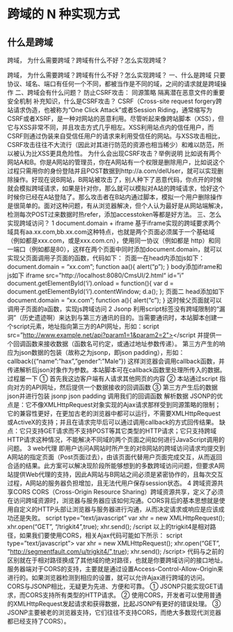 # 跨域的 N 种实现方式

## 什么是跨域

跨域， 为什么需要跨域？跨域有什么不好？怎么实现跨域？

跨域， 为什么需要跨域？跨域有什么不好？怎么实现跨域？ 一、什么是跨域 只要协议、域名、端口有任何一个不同，都被当作是不同的域，之间的请求就是跨域操作
二、跨域会有什么问题？ 防止CSRF攻击： 同源策略   隔离潜在恶意文件的重要安全机制 补充知识，什么是CSRF攻击？ CSRF（Cross-site request forgery跨站请求伪造，也被称为“One Click Attack”或者Session Riding，通常缩写为CSRF或者XSRF，是一种对网站的恶意利用。尽管听起来像跨站脚本（XSS），但它与XSS非常不同，并且攻击方式几乎相左。XSS利用站点内的信任用户，而CSRF则通过伪装来自受信任用户的请求来利用受信任的网站。与XSS攻击相比，CSRF攻击往往不大流行（因此对其进行防范的资源也相当稀少）和难以防范，所以被认为比XSS更具危险性。
为什么会出现CSRF攻击？举例说明 比如说有两个网站A和B。你是A网站的管理员，你在A网站有一个权限是删除用户，比如说这个过程只需用你的身份登陆并且POST数据到http://a.com/delUser，就可以实现删除操作。好现在说B网站，B网站被攻击了，别人种下了恶意代码，你点开的时候就会模拟跨域请求，如果是针对你，那么就可以模拟对A站的跨域请求，恰好这个时候你已经在A站登陆了。那么攻击者在B站内通过脚本，模拟一个用户删除操作是很简单的。面对这种问题，有从浏览器解决，但个人认为最好是从网站端解决，检测每次POST过来数据时热refer，添加accesstoken等都是好方法。
三、怎么实现跨域访问？ 1 document.domain + iframe 基于iframe实现的跨域要求两个域具有aa.xx.com,bb.xx.com这种特点，也就是两个页面必须属于一个基础域（例如都是xxx.com，或是xxx.com.cn），使用同一协议（例如都是 http）和同一端口（例如都是80），这样在两个页面中同时添加document.domain，就可以实现父页面调用子页面的函数，代码如下： 页面一在head内添加js如下： document.domain = “xx.com”; function aa(){ alert(“p”); } body添加iframe和js如下 iframe src=”http://localhost:8080/CmsUI/2.html“ id=”i”
document.getElementById(‘i’).onload = function(){ var d = document.getElementById(‘i’).contentWindow; d.a(); };
页面二 head添加如下 document.domain = “xx.com”; function a(){ alert(“c”); }
这时候父页面就可以调用子页面的a函数，实现js跨域访问
2 Jsonp 利用script标签没有跨域限制的“漏洞”（历史遗迹啊）来达到与第三方通讯的目的。当需要通讯时，本站脚本创建一个script元素，地址指向第三方的API网址，形如：script src=”http://www.example.net/api?param1=1&param2=2"></script 并提供一个回调函数来接收数据（函数名可约定，或通过地址参数传递）。 第三方产生的响应为json数据的包装（故称之为jsonp，即json padding），形如： callback({“name”:”hax”,”gender”:”Male”}) 这样浏览器会调用callback函数，并传递解析后json对象作为参数。本站脚本可在callback函数里处理所传入的数据。
过程屡一下 ① 首先我这边客户端有人请求其他网页的内容 ② 本站通过script 指向对方的API网址，然后提供一个数据接收的回调函数 ③ 第三方产生后的数据 json并进行包装 jsonp json padding 调用我们的回调函数 解析数据
JSONP的优点是：它不像XMLHttpRequest对象实现的Ajax请求那样受到同源策略的限制；它的兼容性更好，在更加古老的浏览器中都可以运行，不需要XMLHttpRequest或ActiveX的支持；并且在请求完毕后可以通过调用callback的方式回传结果。 缺点：它只支持GET请求而不支持POST等其它类型的HTTP请求；它只支持跨域HTTP请求这种情况，不能解决不同域的两个页面之间如何进行JavaScript调用的问题。
3 web代理 即用户访问A网站时所产生的对B网站的跨域访问请求均提交到A网站的指定页面（Post页面过去），由该页面代替用户页面完成交互，从而返回合适的结果。此方案可以解决现阶段所能够想到的多数跨域访问问题，但要求A网站提供Web代理的支持，因此A网站与B网站之间必须是紧密协作的，且每次交互过程，A网站的服务器负担增加，且无法代用户保存session状态。
4 跨域资源共享CORS CORS（Cross-Origin Resource Sharing）跨域资源共享，定义了必须在访问跨域资源时，浏览器与服务器应该如何沟通。CORS背后的基本思想就是使用自定义的HTTP头部让浏览器与服务器进行沟通，从而决定请求或响应是应该成功还是失败。 script type=”text/javascript” var xhr = new XMLHttpRequest(); xhr.open(“GET”, “/trigkit4”,true); xhr.send(); /script 以上的trigkit4是相对路径，如果我们要使用CORS，相关Ajax代码可能如下所示： script type=”text/javascript”> var xhr = new XMLHttpRequest(); xhr.open(“GET”, “http://segmentfault.com/u/trigkit4/",true); xhr.send(); /script> 代码与之前的区别就在于相对路径换成了其他域的绝对路径，也就是你要跨域访问的接口地址。
服务器端对于CORS的支持，主要就是通过设置Access-Control-Allow-Origin来进行的。如果浏览器检测到相应的设置，就可以允许Ajax进行跨域的访问。
CORS与JSONP相比，无疑更为先进、方便和可靠。 ① JSONP只能实现GET请求，而CORS支持所有类型的HTTP请求。 ② 使用CORS，开发者可以使用普通的XMLHttpRequest发起请求和获得数据，比起JSONP有更好的错误处理。 ③ JSONP主要被老的浏览器支持，它们往往不支持CORS，而绝大多数现代浏览器都已经支持了CORS）。


